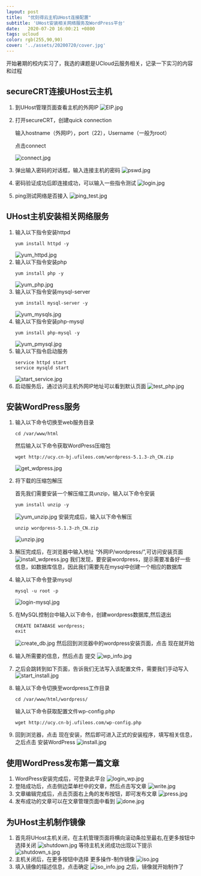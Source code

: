 ```yaml
---
layout: post
title:  "优刻得云主机UHost连接配置"
subtitle: 'UHost安装相关网络服务及WordPress平台'
date:   2020-07-20 16:00:21 +0800
tags: ucloud
color: rgb(255,90,90)
cover: '../assets/20200720/cover.jpg'
---
```


开始暑期的校内实习了，我选的课题是UCloud云服务相关，记录一下实习的内容和过程

## secureCRT连接UHost云主机
1. 到UHost管理页面查看主机的外网IP
   ![EIP.jpg](/assets/20200720/EIP.jpg)
2. 打开secureCRT，创建quick connection
   
   输入hostname（外网IP），port（22），Username（一般为root）

   点击connect

   ![connect.jpg](../assets/20200720/connect.jpg)
3. 弹出输入密码的对话框，输入连接主机的密码
   ![pswd.jpg](../assets/20200720/pswd.jpg)
4. 密码验证成功后即连接成功，可以输入一些指令测试
   ![login.jpg](../assets/20200720/login.jpg)
5. ping测试网络是否接入
   ![ping_test.jpg](../assets/20200720/ping_test.jpg)

## UHost主机安装相关网络服务

1. 输入以下指令安装httpd
   ``` 
   yum install httpd -y 
   ```
   ![yum_httpd.jpg](../assets/20200720/yum_httpd.jpg)
2. 输入以下指令安装php
   ``` 
   yum install php -y 
   ```
   ![yum_php.jpg](../assets/20200720/yum_php.jpg)
3. 输入以下指令安装mysql-server
   ``` 
   yum install mysql-server -y 
   ```
   ![yum_mysqls.jpg](../assets/20200720/yum_mysqls.jpg)
4. 输入以下指令安装php-mysql
   ``` 
   yum install php-mysql -y 
   ```
   ![yum_pmysql.jpg](../assets/20200720/yum_pmysql.jpg)
5. 输入以下指令启动服务
   ``` 
   service httpd start
   service mysqld start
   ```
   ![start_service.jpg](../assets/20200720/start_service.jpg)
6. 启动服务后，通过访问主机外网IP地址可以看到默认页面
   ![test_php.jpg](../assets/20200720/test_php.jpg)

## 安装WordPress服务
1. 输入以下命令切换至web服务目录
   ```
   cd /var/www/html
   ```
   然后输入以下命令获取WordPress压缩包
   ```
   wget http://ucy.cn-bj.ufileos.com/wordpress-5.1.3-zh_CN.zip
   ```
   ![get_wdpress.jpg](../assets/20200720/get_wdpress.jpg)
2. 将下载的压缩包解压

   首先我们需要安装一个解压缩工具unzip，输入以下命令安装
   ```
   yum install unzip -y
   ```
   ![yum_unzip.jpg](../assets/20200720/yum_unzip.jpg)
   安装完成后，输入以下命令解压
   ```
   unzip wordpress-5.1.3-zh_CN.zip
   ```
   ![unzip.jpg](../assets/20200720/unzip.jpg)
3. 解压完成后，在浏览器中输入地址 “外网IP/wordpress/”,可访问安装页面
   ![install_wdpress.jpg](../assets/20200720/install_wdpress.jpg)
   我们发现，要安装wordpress，提示需要准备好一些信息，如数据库信息，因此我们需要先在mysql中创建一个相应的数据库
4. 输入以下命令登录mysql
   ```
   mysql -u root -p
   ```
   ![login-mysql.jpg](../assets/20200720/login-mysql.jpg)
5. 在MySQL控制台中输入以下命令，创建wordpress数据库,然后退出
   ```
   CREATE DATABASE wordpress;
   exit
   ```
   ![create_db.jpg](../assets/20200720/create_db.jpg)
   然后回到浏览器中的wordpress安装页面，点击 现在就开始
6. 输入所需要的信息，然后点击 提交
   ![wp_info.jpg](../assets/20200720/wp_info.jpg)
7. 之后会跳转到如下页面，告诉我们无法写入该配置文件，需要我们手动写入
   ![start_install.jpg](../assets/20200720/start_install.jpg)
8. 输入以下命令切换至wordpress工作目录
   ```
   cd /var/www/html/wordpress/
   ```
   输入以下命令获取配置文件wp-config.php
   ```
   wget http://ucy.cn-bj.ufileos.com/wp-config.php
   ```
9. 回到浏览器，点击 现在安装，然后即可进入正式的安装程序，填写相关信息，之后点击 安装WordPress
   ![install.jpg](../assets/20200720/install.jpg)

## 使用WordPress发布第一篇文章
1. WordPress安装完成后，可登录此平台
   ![login_wp.jpg](../assets/20200720/login_wp.jpg)
2. 登陆成功后，点击侧边菜单栏中的文章，然后点击写文章
   ![write.jpg](../assets/20200720/write.jpg)
3. 文章编辑完成后，点击页面右上角的发布按钮，即可发布文章
   ![press.jpg](../assets/20200720/press.jpg)
4. 发布成功的文章可以在文章管理页面中看到
   ![done.jpg](../assets/20200720/done.jpg)

## 为UHost主机制作镜像
1. 首先将UHost主机关闭，在主机管理页面将横向滚动条拉至最右,在更多按钮中选择关闭
   ![shutdown.jpg](../assets/20200720/shutdown.jpg)
   等待主机关闭成功出现以下提示
   ![shutdown_s.jpg](../assets/20200720/shutdown_s.jpg)
2. 主机关闭后，在更多按钮中选择 更多操作-制作镜像
   ![iso.jpg](../assets/20200720/iso.jpg)
3. 填入镜像的描述信息，点击确定
   ![iso_info.jpg](../assets/20200720/iso_info.jpg)
   之后，镜像就开始制作了